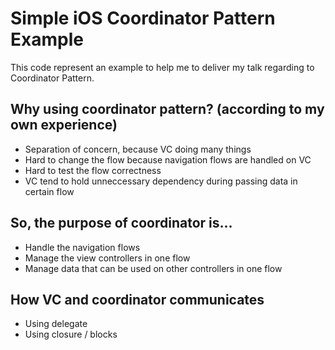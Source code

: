 # Simple iOS Coordinator Pattern Example

This code represent an example to help me to deliver my talk regarding to Coordinator Pattern.

## Why using coordinator pattern? (according to my own experience)

- Separation of concern, because VC doing many things
- Hard to change the flow because navigation flows are handled on VC
- Hard to test the flow correctness
- VC tend to hold unneccessary dependency during passing data in certain flow

## So, the purpose of coordinator is...

- Handle the navigation flows
- Manage the view controllers in one flow
- Manage data that can be used on other controllers in one flow

## How VC and coordinator communicates

- Using delegate
- Using closure / blocks
